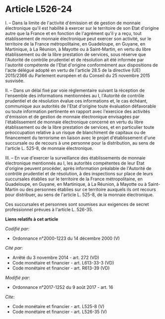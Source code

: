# Article L526-24

I. – Dans la limite de l'activité d'émission et de gestion de monnaie électronique qu'il est habilité à exercer sur le
territoire de son Etat d'origine autre que la France et en fonction de l'agrément qu'il y a reçu, tout établissement de
monnaie électronique peut exercer son activité, sur le territoire de la France métropolitaine, en Guadeloupe, en Guyane, en
Martinique, à La Réunion, à Mayotte ou à Saint-Martin, en vertu du libre établissement ou de la libre prestation de services,
sous réserve que l'Autorité de contrôle prudentiel et de résolution ait été informée par l'autorité compétente de l'Etat
d'origine conformément aux dispositions de l'acte délégué adopté en vertu de l'article 28.5 de la directive (UE) 2015/2366 du
Parlement européen et du Conseil du 25 novembre 2015 susvisée. 

II. – Dans un délai fixé par voie réglementaire suivant la réception de l'ensemble des informations mentionnées au I,
l'Autorité de contrôle prudentiel et de résolution évalue ces informations et, le cas échéant, communique aux autorités de
l'Etat d'origine toute évaluation défavorable ou toute information pertinente en rapport avec l'exercice des activités
d'émission et de gestion de monnaie électronique envisagées par l'établissement de monnaie électronique concerné en vertu du
libre établissement ou de la libre prestation de services, et en particulier toute préoccupation relative à un risque de
blanchiment de capitaux ou de financement du terrorisme en liaison avec le projet d'établissement d'une succursale ou de
recours à une personne pour la distribution, au sens de l'article L. 525-8, de monnaie électronique. 

III. – En vue d'exercer la surveillance des établissements de monnaie électronique mentionnés au I, les autorités compétentes
de leur Etat d'origine peuvent procéder, après information préalable de l'Autorité de contrôle prudentiel et de résolution, à
des inspections sur place de leurs succursales établies sur le territoire de la France métropolitaine, en Guadeloupe, en
Guyane, en Martinique, à La Réunion, à Mayotte ou à Saint-Martin ou des personnes établies sur ce territoire auxquels ils ont
recours pour distribuer, au sens de l'article L. 525-8, de la monnaie électronique. 

Ces succursales et personnes sont soumises aux exigences de secret professionnel prévues à l'article L. 526-35.

**Liens relatifs à cet article**

_Codifié par_:

  - Ordonnance n°2000-1223 du 14 décembre 2000 (V)

_Cité par_:

  - Arrêté du 3 novembre 2014 - art. 272 (VD)
  - Code monétaire et financier - art. L613-33-3 (VD)
  - Code monétaire et financier - art. R613-39 (VD)

_Modifié par_:

  - Ordonnance n°2017-1252 du 9 août 2017 - art. 16

_Cite_:

  - Code monétaire et financier - art. L525-8 (V)
  - Code monétaire et financier - art. L526-35 (V)
